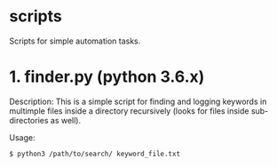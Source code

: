 # scripts
Scripts for simple automation tasks.

# 1. finder.py (python 3.6.x)
Description:
This is a simple script for finding and logging keywords in multimple
files inside a directory recursively (looks for files inside
sub-directories as well).

Usage:
```sh
$ python3 /path/to/search/ keyword_file.txt
```

